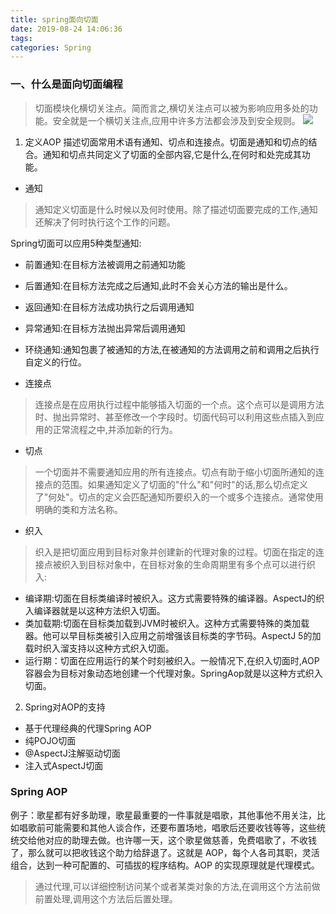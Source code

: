 ```yaml
---
title: spring面向切面
date: 2019-08-24 14:06:36
tags:
categories: Spring
---
```


### 一、什么是面向切面编程
> 切面模块化横切关注点。简而言之,横切关注点可以被为影响应用多处的功能。安全就是一个横切关注点,应用中许多方法都会涉及到安全规则。
![](sping面向切面/1.png)

1. 定义AOP
描述切面常用术语有通知、切点和连接点。切面是通知和切点的结合。通知和切点共同定义了切面的全部内容,它是什么,在何时和处完成其功能。

- 通知
> 通知定义切面是什么时候以及何时使用。除了描述切面要完成的工作,通知还解决了何时执行这个工作的问题。

Spring切面可以应用5种类型通知:
 - 前置通知:在目标方法被调用之前通知功能
 - 后置通知:在目标方法完成之后通知,此时不会关心方法的输出是什么。
 - 返回通知:在目标方法成功执行之后调用通知
 - 异常通知:在目标方法抛出异常后调用通知
 - 环绕通知:通知包裹了被通知的方法,在被通知的方法调用之前和调用之后执行自定义的行位。

- 连接点
> 连接点是在应用执行过程中能够插入切面的一个点。这个点可以是调用方法时、抛出异常时、甚至修改一个字段时。切面代码可以利用这些点插入到应用的正常流程之中,并添加新的行为。

- 切点
> 一个切面并不需要通知应用的所有连接点。切点有助于缩小切面所通知的连接点的范围。如果通知定义了切面的"什么"和"何时"的话,那么切点定义了"何处"。切点的定义会匹配通知所要织入的一个或多个连接点。通常使用明确的类和方法名称。

- 织入
> 织入是把切面应用到目标对象并创建新的代理对象的过程。切面在指定的连接点被织入到目标对象中，在目标对象的生命周期里有多个点可以进行织入:
 - 编译期:切面在目标类编译时被织入。这方式需要特殊的编译器。AspectJ的织入编译器就是以这种方法织入切面。
 - 类加载期:切面在目标类加载到JVM时被织入。这种方式需要特殊的类加载器。他可以早目标类被引入应用之前增强该目标类的字节码。AspectJ 5的加载时织入溜支持以这种方式织入切面。
 - 运行期：切面在应用运行的某个时刻被织入。一般情况下,在织入切面时,AOP容器会为目标对象动态地创建一个代理对象。SpringAop就是以这种方式织入切面。



2. Spring对AOP的支持
- 基于代理经典的代理Spring AOP
- 纯POJO切面
- @AspectJ注解驱动切面
- 注入式AspectJ切面

### Spring AOP
例子：歌星都有好多助理，歌星最重要的一件事就是唱歌，其他事他不用关注，比如唱歌前可能需要和其他人谈合作，还要布置场地，唱歌后还要收钱等等，这些统统交给他对应的助理去做。也许哪一天，这个歌星做慈善，免费唱歌了，不收钱了，那么就可以把收钱这个助力给辞退了。这就是 AOP，每个人各司其职，灵活组合，达到一种可配置的、可插拔的程序结构。AOP 的实现原理就是代理模式。

> 通过代理,可以详细控制访问某个或者某类对象的方法,在调用这个方法前做前置处理,调用这个方法后后置处理。

